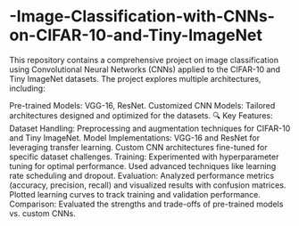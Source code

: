 # -Image-Classification-with-CNNs-on-CIFAR-10-and-Tiny-ImageNet
This repository contains a comprehensive project on image classification using Convolutional Neural Networks (CNNs) applied to the CIFAR-10 and Tiny ImageNet datasets. The project explores multiple architectures, including:

Pre-trained Models: VGG-16, ResNet.
Customized CNN Models: Tailored architectures designed and optimized for the datasets.
🔍 Key Features:
Dataset Handling: Preprocessing and augmentation techniques for CIFAR-10 and Tiny ImageNet.
Model Implementations:
VGG-16 and ResNet for leveraging transfer learning.
Custom CNN architectures fine-tuned for specific dataset challenges.
Training:
Experimented with hyperparameter tuning for optimal performance.
Used advanced techniques like learning rate scheduling and dropout.
Evaluation:
Analyzed performance metrics (accuracy, precision, recall) and visualized results with confusion matrices.
Plotted learning curves to track training and validation performance.
Comparison:
Evaluated the strengths and trade-offs of pre-trained models vs. custom CNNs.
